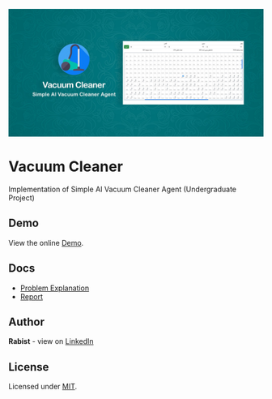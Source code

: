 ![catalog](docs/catalog.jpg)

# Vacuum Cleaner

Implementation of Simple AI Vacuum Cleaner Agent (Undergraduate Project)

## Demo
View the online [Demo](https://geraked.ir/portfolio/ai-vacuumcleaner/).

## Docs
- [Problem Explanation](docs/problem.pdf)
- [Report](docs/report.pdf)

## Author
**Rabist** - view on [LinkedIn](https://www.linkedin.com/in/rabist)

## License
Licensed under [MIT](LICENSE).